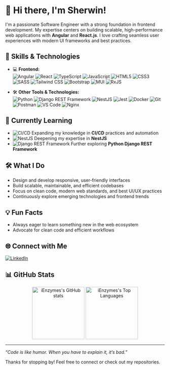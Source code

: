 # 👋 Hi there, I'm Sherwin!

I'm a passionate Software Engineer with a strong foundation in frontend development. My expertise centers on building scalable, high-performance web applications with **Angular** and **React.js**. I love crafting seamless user experiences with modern UI frameworks and best practices.

## 🚀 Skills & Technologies

- 💻 **Frontend:**  
  ![Angular](https://img.shields.io/badge/Angular-DD0031?style=for-the-badge&logo=angular&logoColor=white)
  ![React](https://img.shields.io/badge/React-20232A?style=for-the-badge&logo=react&logoColor=61DAFB)
  ![TypeScript](https://img.shields.io/badge/TypeScript-3178C6?style=for-the-badge&logo=typescript&logoColor=white)
  ![JavaScript](https://img.shields.io/badge/JavaScript-F7DF1E?style=for-the-badge&logo=javascript&logoColor=black)
  ![HTML5](https://img.shields.io/badge/HTML5-E34F26?style=for-the-badge&logo=html5&logoColor=white)
  ![CSS3](https://img.shields.io/badge/CSS3-1572B6?style=for-the-badge&logo=css3&logoColor=white)
  ![SASS](https://img.shields.io/badge/SASS-CC6699?style=for-the-badge&logo=sass&logoColor=white)
  ![Tailwind CSS](https://img.shields.io/badge/TailwindCSS-38B2AC?style=for-the-badge&logo=tailwind-css&logoColor=white)
  ![Bootstrap](https://img.shields.io/badge/Bootstrap-563D7C?style=for-the-badge&logo=bootstrap&logoColor=white)
  ![MUI](https://img.shields.io/badge/MUI-007FFF?style=for-the-badge&logo=mui&logoColor=white)
  ![RxJS](https://img.shields.io/badge/RxJS-B7178C?style=for-the-badge&logo=reactivex&logoColor=white)

- 🛠️ **Other Tools & Technologies:**  
  ![Python](https://img.shields.io/badge/Python-3776AB?style=for-the-badge&logo=python&logoColor=white)
  ![Django REST Framework](https://img.shields.io/badge/Django%20REST-092E20?style=for-the-badge&logo=django&logoColor=white)
  ![NestJS](https://img.shields.io/badge/NestJS-E0234E?style=for-the-badge&logo=nestjs&logoColor=white)
  ![Jest](https://img.shields.io/badge/Jest-C21325?style=for-the-badge&logo=jest&logoColor=white)
  ![Docker](https://img.shields.io/badge/Docker-2496ED?style=for-the-badge&logo=docker&logoColor=white)
  ![Git](https://img.shields.io/badge/Git-F05032?style=for-the-badge&logo=git&logoColor=white)
  ![Postman](https://img.shields.io/badge/Postman-FF6C37?style=for-the-badge&logo=postman&logoColor=white)
  ![VS Code](https://img.shields.io/badge/VS%20Code-007ACC?style=for-the-badge&logo=visual-studio-code&logoColor=white)
  ![Nginx](https://img.shields.io/badge/Nginx-009639?style=for-the-badge&logo=nginx&logoColor=white)

## 🌱 Currently Learning

- ![CI/CD](https://img.shields.io/badge/CICD-4285F4?style=for-the-badge&logo=githubactions&logoColor=white) Expanding my knowledge in **CI/CD** practices and automation  
- ![NestJS](https://img.shields.io/badge/NestJS-E0234E?style=for-the-badge&logo=nestjs&logoColor=white) Deepening my expertise in **NestJS**  
- ![Django REST Framework](https://img.shields.io/badge/Django%20REST-092E20?style=for-the-badge&logo=django&logoColor=white) Further exploring **Python Django REST Framework**

## 🛠️ What I Do

- Design and develop responsive, user-friendly interfaces
- Build scalable, maintainable, and efficient codebases
- Focus on clean code, modern web standards, and best UI/UX practices
- Continuously explore emerging technologies and frontend trends

## 💡 Fun Facts

- Always eager to learn something new in the web ecosystem
- Advocate for clean code and efficient workflows

## 🌐 Connect with Me

[![LinkedIn](https://img.shields.io/badge/LinkedIn-0A66C2?style=for-the-badge&logo=linkedin&logoColor=white)](https://www.linkedin.com/in/ssabion/)

<!--
## 📌 Featured Projects

- [Project 1](#) - Short description about what makes it special.
- [Project 2](#) - Another highlight!
-->

## 📊 GitHub Stats

<p align="center">
  <img src="https://github-readme-stats.vercel.app/api?username=iEnzymes&show_icons=true&theme=radical" alt="iEnzymes's GitHub stats" height="165">
  <img src="https://github-readme-stats.vercel.app/api/top-langs/?username=iEnzymes&layout=compact&theme=radical" alt="iEnzymes's Top Languages" height="165">
</p>

---

_“Code is like humor. When you have to explain it, it’s bad.”_

Thanks for stopping by! Feel free to connect or check out my repositories.
